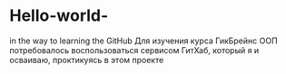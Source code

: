 # Hello-world-
in the way to learning the GitHub
Для  изучения курса ГикБрейнс ООП потребовалось воспользоваться сервисом ГитХаб, 
   который я и осваиваю, проктикуясь в этом проекте
